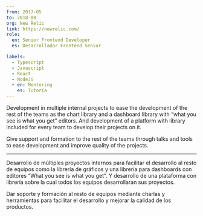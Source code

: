 ```yaml
---
from: 2017-05
to: 2018-08
org: New Relic
link: https://newrelic.com/
role:
  en: Senior Frontend Developer
  es: Desarrollador Frontend Senior

labels:
  - Typescript
  - Javascript
  - React
  - NodeJS
  - en: Mentoring
    es: Tutoría
---
```


Development in multiple internal projects to ease the development of the rest of the teams as the chart library and a dashboard library with “what you see is what you get” editors. And development of a platform with library included for every team to develop their projects on it.

Give support and formation to the rest of the teams through talks and tools to ease development and improve quality of the projects.

---

Desarrollo de múltiples proyectos internos para facilitar el desarrollo al resto de equipos como la librería de gráficos y una librería para dashboards con editores “What you see is what you get”. Y desarrollo de una plataforma con librería sobre la cual todos los equipos desarrollaran sus proyectos.

Dar soporte y formación al resto de equipos mediante charlas y herramientas para facilitar el desarrollo y mejorar la calidad de los productos.

